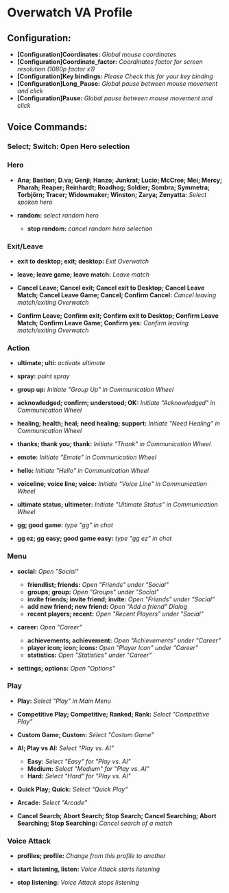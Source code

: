 Overwatch VA Profile
====================


## Configuration:

* **[Configuration]Coordinates:** *Global mouse coordinates*
* **[Configuration]Coordinate_factor:** *Coordinates factor for screen resolution (1080p factor x1)*
* **[Configuration]Key bindings:** *Please Check this for your key binding*
* **[Configuration]Long_Pause:** *Global pause between mouse movement and click*
* **[Configuration]Pause:** *Global pause between mouse movement and click*


## Voice Commands:

### Select; Switch: Open Hero selection

### Hero

* **Ana; Bastion; D.va; Genji; Hanzo; Junkrat; Lucio; McCree; Mei; Mercy; Pharah; Reaper; Reinhardt; Roadhog; Soldier; Sombra; Symmetra; Torbjörn; Tracer; Widowmaker; Winston; Zarya; Zenyatta:** *Select spoken hero*

* **random:** *select random hero*
    * **stop random:** *cancel random hero selection*

### Exit/Leave

* **exit to desktop; exit; desktop:** *Exit Overwatch*
* **leave; leave game; leave match:** *Leave match*

* **Cancel Leave; Cancel exit; Cancel exit to Desktop; Cancel Leave Match; Cancel Leave Game; Cancel; Confirm Cancel:** *Cancel leaving match/exiting Overwatch*
* **Confirm Leave; Confirm exit; Confirm exit to Desktop; Confirm Leave Match; Confirm Leave Game; Confirm yes:** *Confirm leaving match/exiting Overwatch*

### Action

* **ultimate; ulti:** *activate ultimate*
* **spray:** *paint spray*

* **group up:** *Initiate "Group Up" in Communication Wheel*
* **acknowledged; confirm; understood; OK:** *Initiate "Acknowledged" in Communication Wheel*
* **healing; health; heal; need healing; support:** *Initiate "Need Healing" in Communication Wheel*
* **thanks; thank you; thank:** *Initiate "Thank" in Communication Wheel*
* **emote:** *Initiate "Emote" in Communication Wheel*
* **hello:** *Initiate "Hello" in Communication Wheel*
* **voiceline; voice line; voice:** *Initiate "Voice Line" in Communication Wheel*
* **ultimate status; ultimeter:** *Initiate "Ultimate Status" in Communication Wheel*

* **gg; good game:** *type "gg" in chat*
* **gg ez; gg easy; good game easy:** *type "gg ez" in chat*

### Menu

* **social:** *Open "Social"*
    * **friendlist; friends:** *Open "Friends" under "Social"*
    * **groups; group:** *Open "Groups" under "Social"*
    * **invite friends; invite friend; invite:** *Open "Friends" under "Social"*
    * **add new friend; new friend:** *Open "Add a friend" Dialog*
    * **recent players; recent:** *Open "Recent Players" under "Social"*

* **career:** *Open "Career"*
    * **achievements; achievement:** *Open "Achievements" under "Career"*
    * **player icon; icon; icons:** *Open "Player Icon" under "Career"*
    * **statistics:** *Open "Statistics" under "Career"*

* **settings; options:** *Open "Options"*

### Play

* **Play:** *Select "Play" in Main Menu*

* **Competitive Play; Competitive; Ranked; Rank:** *Select "Competitive Play"*
* **Custom Game; Custom:** *Select "Costom Game"*

* **AI; Play vs AI:** *Select "Play vs. AI"*
    * **Easy:** *Select "Easy" for "Play vs. AI"*
    * **Medium:** *Select "Medium" for "Play vs. AI"*
    * **Hard:** *Select "Hard" for "Play vs. AI"*

* **Quick Play; Quick:** *Select "Quick Play"*
* **Arcade:** *Select "Arcade"*

* **Cancel Search; Abort Search; Stop Search; Cancel Searching; Abort Searching; Stop Searching:** *Cancel search of a match*

### Voice Attack

* **profiles; profile:** *Change from this profile to another*

* **start listening, listen:** *Voice Attack starts listening*
* **stop listening:** *Voice Attack stops listening*